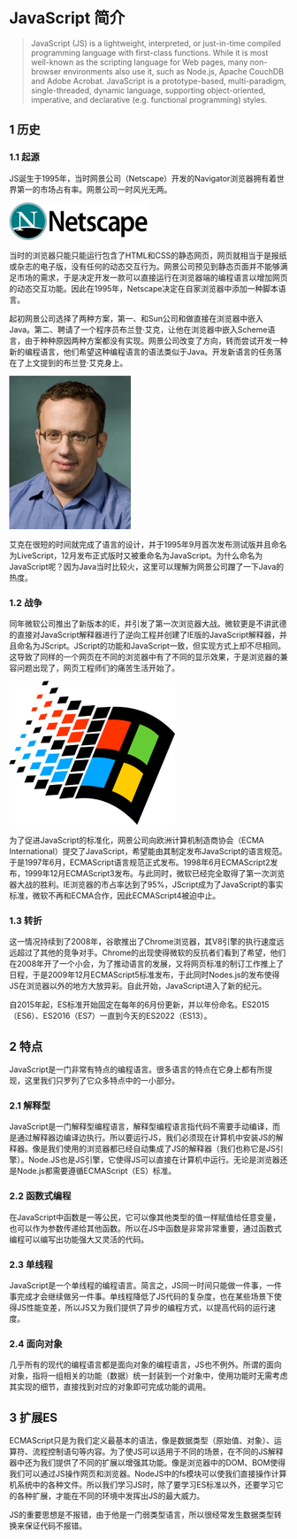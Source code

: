 # JavaScript 简介

> JavaScript (JS) is a lightweight, interpreted, or just-in-time compiled programming language with first-class functions. While it is most well-known as the scripting language for Web pages, many non-browser environments also use it, such as Node.js, Apache CouchDB and Adobe Acrobat. JavaScript is a prototype-based, multi-paradigm, single-threaded, dynamic language, supporting object-oriented, imperative, and declarative (e.g. functional programming) styles.

## 1 历史

### 1.1 起源

JS诞生于1995年，当时网景公司（Netscape）开发的Navigator浏览器拥有着世界第一的市场占有率。网景公司一时风光无两。

![img](assets/001_js简介/20220623093256729.png)

当时的浏览器只能只能运行包含了HTML和CSS的静态网页，网页就相当于是报纸或杂志的电子版，没有任何的动态交互行为。网景公司预见到静态页面并不能够满足市场的需求，于是决定开发一款可以直接运行在浏览器端的编程语言以增加网页的动态交互功能。因此在1995年，Netscape决定在自家浏览器中添加一种脚本语言。

起初网景公司选择了两种方案，第一、和Sun公司和做直接在浏览器中嵌入Java。第二、聘请了一个程序员布兰登·艾克，让他在浏览器中嵌入Scheme语言，由于种种原因两种方案都没有实现。网景公司改变了方向，转而尝试开发一种新的编程语言，他们希望这种编程语言的语法类似于Java。开发新语言的任务落在了上文提到的布兰登·艾克身上。

![img](assets/001_js简介/20220623101524212.png)

艾克在很短的时间就完成了语言的设计，并于1995年9月首次发布测试版并且命名为LiveScript，12月发布正式版时又被重命名为JavaScript。为什么命名为JavaScript呢？因为Java当时比较火，这里可以理解为网景公司蹭了一下Java的热度。

### 1.2 战争

同年微软公司推出了新版本的IE，并引发了第一次浏览器大战。微软更是不讲武德的直接对JavaScript解释器进行了逆向工程并创建了IE版的JavaScript解释器，并且命名为JScript。JScript的功能和JavaScript一致，但实现方式上却不尽相同。这导致了同样的一个网页在不同的浏览器中有了不同的显示效果，于是浏览器的兼容问题出现了，网页工程师们的痛苦生活开始了。

![img](assets/001_js简介/20220623110904866.png)

为了促进JavaScript的标准化，网景公司向欧洲计算机制造商协会（ECMA International）提交了JavaScript，希望能由其制定发布JavaScript的语言规范。于是1997年6月，ECMAScript语言规范正式发布。1998年6月ECMAScript2发布，1999年12月ECMAScript3发布。与此同时，微软已经完全取得了第一次浏览器大战的胜利。IE浏览器的市占率达到了95%，JScript成为了JavaScript的事实标准，微软不再和ECMA合作，因此ECMAScript4被迫中止。

### 1.3 转折

这一情况持续到了2008年，谷歌推出了Chrome浏览器，其V8引擎的执行速度远远超过了其他的竞争对手。Chrome的出现使得微软的反抗者们看到了希望，他们在2008年开了一个小会，为了推动语言的发展，又将网页标准的制订工作推上了日程，于是2009年12月ECMAScript5标准发布，于此同时Nodes.js的发布使得JS在浏览器以外的地方大放异彩。自此开始，JavaScript进入了新的纪元。

自2015年起，ES标准开始固定在每年的6月份更新，并以年份命名。ES2015（ES6）、ES2016（ES7）一直到今天的ES2022（ES13）。



## 2 特点

JavaScript是一门非常有特点的编程语言。很多语言的特点在它身上都有所提现，这里我们只罗列了它众多特点中的一小部分。

### 2.1 解释型

JavaScript是一门解释型编程语言，解释型编程语言指代码不需要手动编译，而是通过解释器边编译边执行。所以要运行JS，我们必须现在计算机中安装JS的解释器。像是我们使用的浏览器都已经自动集成了JS的解释器（我们也称它是JS引擎）。Node.JS也是JS引擎，它使得JS可以直接在计算机中运行。无论是浏览器还是Node.js都需要遵循ECMAScript（ES）标准。

### 2.2 函数式编程

在JavaScript中函数是一等公民，它可以像其他类型的值一样赋值给任意变量，也可以作为参数传递给其他函数。所以在JS中函数是非常非常重要，通过函数式编程可以编写出功能强大又灵活的代码。

### 2.3 单线程

JavaScript是一个单线程的编程语言。简言之，JS同一时间只能做一件事，一件事完成才会继续做另一件事。单线程降低了JS代码的复杂度，也在某些场景下使得JS性能变差，所以JS又为我们提供了异步的编程方式，以提高代码的运行速度。

### 2.4 面向对象

几乎所有的现代的编程语言都是面向对象的编程语言，JS也不例外。所谓的面向对象，指将一组相关的功能（数据）统一封装到一个对象中，使用功能时无需考虑其实现的细节，直接找到对应的对象即可完成功能的调用。



## 3 扩展ES

ECMAScript只是为我们定义最基本的语法，像是数据类型（原始值、对象）、运算符、流程控制语句等内容。为了使JS可以适用于不同的场景，在不同的JS解释器中还为我们提供了不同的扩展以增强其功能。像是浏览器中的DOM、BOM使得我们可以通过JS操作网页和浏览器。NodeJS中的fs模块可以使我们直接操作计算机系统中的各种文件。所以我们学习JS时，除了要学习ES标准以外，还要学习它的各种扩展，才能在不同的环境中发挥出JS的最大威力。



JS的重要思想是不报错，由于他是一门弱类型语言，所以很经常发生数据类型转换来保证代码不报错。



